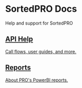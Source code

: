 <style type="text/css">
    .col-md-10 {
        width: 100%;
    }

    .sideaffix {
        display: none;
    }

    .subnav {
        display: none !important;
    }
</style>

<div class="header-container">
    <h1 id="big-header" class="text--underlined text--header"><span>SortedPRO </span><span>Docs</span></h1>
    <p class="text--center">
        Help and support for SortedPRO
    </p>
</div>
<div class="button-container">
    <a href="/pro/api/help/introduction.html">
        <div class="homepage-container">
            <h2>API Help</h2>
            <p>
                Call flows, user guides, and more.
            </p>
        </div>
    </a>
    <a href="/pro/reports/index.html">
        <div class="homepage-container">
            <h2>Reports</h2>
            <p>
                About PRO's PowerBI reports.
            </p>
        </div>
    </a>
</div>
